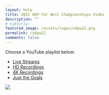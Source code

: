 ```yaml
---
layout: help
title: 2022 ODP Far West Championships Video 
description: ""
# subtitle: 
featured_image: /assets/logos/odpw22.png
permalink: /odpw22
comments: false
---
```


Choose a YouTube playlist below:

* [Live Streams](https://www.youtube.com/playlist?list=PLCfT_1S-jgSSjXD8xnEXZwxfVF2iAPiEQ)
* [HD Recordings](https://www.youtube.com/playlist?list=PLCfT_1S-jgSTgVYIbEs5WO6wQ5gTy63Vh)
* [4K Recordings](https://www.youtube.com/playlist?list=PLCfT_1S-jgSSow3WfFoRkTtGUuk5LJiV3)
* [Just the Goals](https://www.youtube.com/playlist?list=PLCfT_1S-jgSRCousz_YA88E6fgXUXv9eJ)

![](/assets/logos/odpw22.png)
